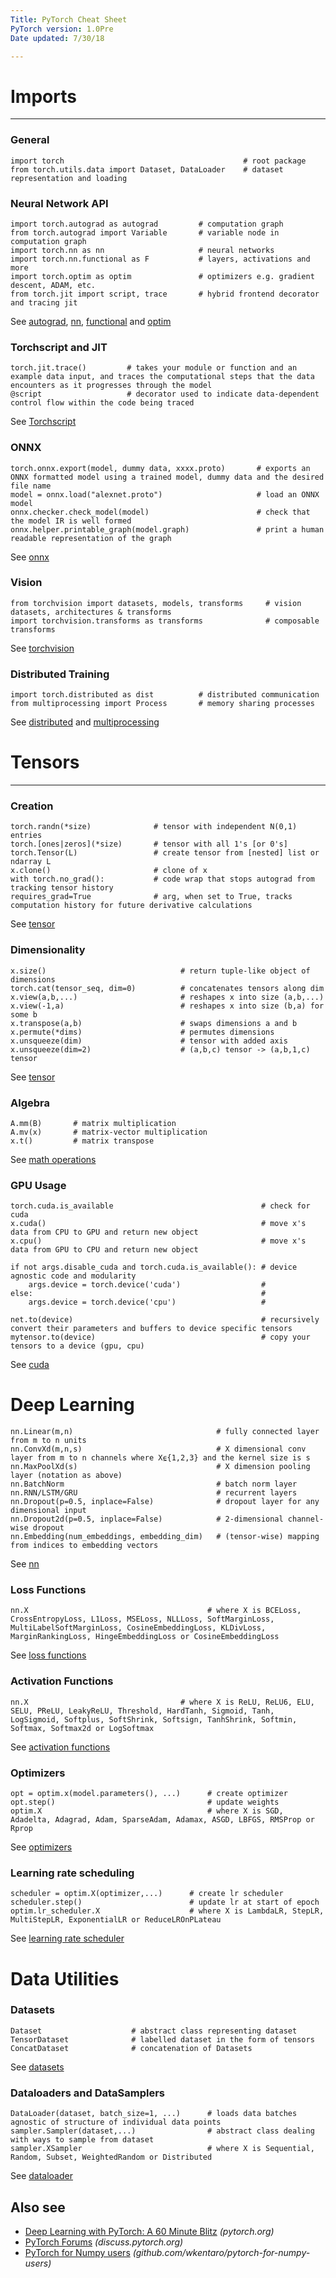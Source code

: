 ```yaml
---
Title: PyTorch Cheat Sheet
PyTorch version: 1.0Pre
Date updated: 7/30/18

---
```


# Imports
---------------
### General

```
import torch                                        # root package
from torch.utils.data import Dataset, DataLoader    # dataset representation and loading
```

### Neural Network API

```
import torch.autograd as autograd         # computation graph
from torch.autograd import Variable       # variable node in computation graph
import torch.nn as nn                     # neural networks
import torch.nn.functional as F           # layers, activations and more
import torch.optim as optim               # optimizers e.g. gradient descent, ADAM, etc.
from torch.jit import script, trace       # hybrid frontend decorator and tracing jit
```
See [autograd](https://pytorch.org/docs/stable/autograd.html), [nn](https://pytorch.org/docs/stable/nn.html), [functional](https://pytorch.org/docs/stable/nn.html#torch-nn-functional) and [optim](https://pytorch.org/docs/stable/optim.html)

### Torchscript and JIT

```
torch.jit.trace()         # takes your module or function and an example data input, and traces the computational steps that the data encounters as it progresses through the model
@script                   # decorator used to indicate data-dependent control flow within the code being traced
```
See [Torchscript](https://pytorch.org/docs/stable/jit.html)

### ONNX

```
torch.onnx.export(model, dummy data, xxxx.proto)       # exports an ONNX formatted model using a trained model, dummy data and the desired file name
model = onnx.load("alexnet.proto")                     # load an ONNX model
onnx.checker.check_model(model)                        # check that the model IR is well formed
onnx.helper.printable_graph(model.graph)               # print a human readable representation of the graph
```
See [onnx](https://pytorch.org/docs/stable/onnx.html)

### Vision

```
from torchvision import datasets, models, transforms     # vision datasets, architectures & transforms
import torchvision.transforms as transforms              # composable transforms
```
See [torchvision](https://pytorch.org/docs/stable/torchvision/index.html)

### Distributed Training

```
import torch.distributed as dist          # distributed communication
from multiprocessing import Process       # memory sharing processes
```
See [distributed](https://pytorch.org/docs/stable/distributed.html) and [multiprocessing](https://pytorch.org/docs/stable/multiprocessing.html)


# Tensors
--------------------

### Creation

```
torch.randn(*size)              # tensor with independent N(0,1) entries
torch.[ones|zeros](*size)       # tensor with all 1's [or 0's]
torch.Tensor(L)                 # create tensor from [nested] list or ndarray L
x.clone()                       # clone of x
with torch.no_grad():           # code wrap that stops autograd from tracking tensor history
requires_grad=True              # arg, when set to True, tracks computation history for future derivative calculations
```
See [tensor](https://pytorch.org/docs/stable/tensors.html)

### Dimensionality

```
x.size()                              # return tuple-like object of dimensions
torch.cat(tensor_seq, dim=0)          # concatenates tensors along dim
x.view(a,b,...)                       # reshapes x into size (a,b,...)
x.view(-1,a)                          # reshapes x into size (b,a) for some b
x.transpose(a,b)                      # swaps dimensions a and b
x.permute(*dims)                      # permutes dimensions
x.unsqueeze(dim)                      # tensor with added axis
x.unsqueeze(dim=2)                    # (a,b,c) tensor -> (a,b,1,c) tensor
```
See [tensor](https://pytorch.org/docs/stable/tensors.html)

### Algebra

```
A.mm(B)       # matrix multiplication
A.mv(x)       # matrix-vector multiplication
x.t()         # matrix transpose
```
See [math operations](https://pytorch.org/docs/stable/torch.html?highlight=mm#math-operations)

### GPU Usage

```
torch.cuda.is_available                                 # check for cuda
x.cuda()                                                # move x's data from CPU to GPU and return new object
x.cpu()                                                 # move x's data from GPU to CPU and return new object

if not args.disable_cuda and torch.cuda.is_available(): # device agnostic code and modularity
    args.device = torch.device('cuda')                  #
else:                                                   #
    args.device = torch.device('cpu')                   #

net.to(device)                                          # recursively convert their parameters and buffers to device specific tensors
mytensor.to(device)                                     # copy your tensors to a device (gpu, cpu)
```
See [cuda](https://pytorch.org/docs/stable/cuda.html)


# Deep Learning
```
nn.Linear(m,n)                                # fully connected layer from m to n units
nn.ConvXd(m,n,s)                              # X dimensional conv layer from m to n channels where X⍷{1,2,3} and the kernel size is s
nn.MaxPoolXd(s)                               # X dimension pooling layer (notation as above)
nn.BatchNorm                                  # batch norm layer
nn.RNN/LSTM/GRU                               # recurrent layers
nn.Dropout(p=0.5, inplace=False)              # dropout layer for any dimensional input
nn.Dropout2d(p=0.5, inplace=False)            # 2-dimensional channel-wise dropout
nn.Embedding(num_embeddings, embedding_dim)   # (tensor-wise) mapping from indices to embedding vectors
```
See [nn](https://pytorch.org/docs/stable/nn.html)

### Loss Functions

```
nn.X                                        # where X is BCELoss, CrossEntropyLoss, L1Loss, MSELoss, NLLLoss, SoftMarginLoss, MultiLabelSoftMarginLoss, CosineEmbeddingLoss, KLDivLoss, MarginRankingLoss, HingeEmbeddingLoss or CosineEmbeddingLoss
```
See [loss functions](https://pytorch.org/docs/stable/nn.html#loss-functions)

### Activation Functions

```
nn.X                                  # where X is ReLU, ReLU6, ELU, SELU, PReLU, LeakyReLU, Threshold, HardTanh, Sigmoid, Tanh, LogSigmoid, Softplus, SoftShrink, Softsign, TanhShrink, Softmin, Softmax, Softmax2d or LogSoftmax
```
See [activation functions](https://pytorch.org/docs/stable/nn.html#non-linear-activations-weighted-sum-nonlinearity)

### Optimizers

```
opt = optim.x(model.parameters(), ...)      # create optimizer
opt.step()                                  # update weights
optim.X                                     # where X is SGD, Adadelta, Adagrad, Adam, SparseAdam, Adamax, ASGD, LBFGS, RMSProp or Rprop
```
See [optimizers](https://pytorch.org/docs/stable/optim.html)

### Learning rate scheduling

```
scheduler = optim.X(optimizer,...)      # create lr scheduler
scheduler.step()                        # update lr at start of epoch
optim.lr_scheduler.X                    # where X is LambdaLR, StepLR, MultiStepLR, ExponentialLR or ReduceLROnPLateau
```
See [learning rate scheduler](https://pytorch.org/docs/stable/optim.html#how-to-adjust-learning-rate)


# Data Utilities

### Datasets

```
Dataset                    # abstract class representing dataset
TensorDataset              # labelled dataset in the form of tensors
ConcatDataset              # concatenation of Datasets
```
See [datasets](https://pytorch.org/docs/stable/data.html?highlight=dataset#torch.utils.data.Dataset)

### Dataloaders and DataSamplers

```
DataLoader(dataset, batch_size=1, ...)      # loads data batches agnostic of structure of individual data points
sampler.Sampler(dataset,...)                # abstract class dealing with ways to sample from dataset
sampler.XSampler                            # where X is Sequential, Random, Subset, WeightedRandom or Distributed
```
See [dataloader](https://pytorch.org/docs/stable/data.html?highlight=dataloader#torch.utils.data.DataLoader)


## Also see

* [Deep Learning with PyTorch: A 60 Minute Blitz](https://pytorch.org/tutorials/beginner/deep_learning_60min_blitz.html) _(pytorch.org)_
* [PyTorch Forums](https://discuss.pytorch.org/) _(discuss.pytorch.org)_
* [PyTorch for Numpy users](https://github.com/wkentaro/pytorch-for-numpy-users) _(github.com/wkentaro/pytorch-for-numpy-users)_
